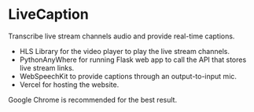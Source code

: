 # LiveCaption

Transcribe live stream channels audio and provide real-time captions.

- HLS Library for the video player to play the live stream channels.
- PythonAnyWhere for running Flask web app to call the API that stores live stream links.
- WebSpeechKit to provide captions through an output-to-input mic.
- Vercel for hosting the website.

Google Chrome is recommended for the best result.

